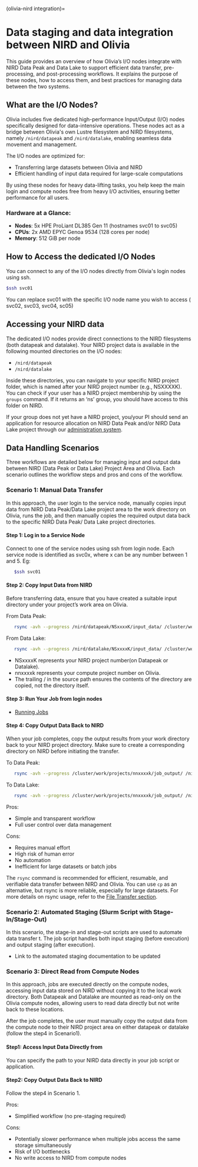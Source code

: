 (olivia-nird integration)=

# Data staging and data integration between NIRD and Olivia

This guide provides an overview of how Olivia’s I/O nodes integrate with NIRD Data Peak and Data Lake to support 
efficient data transfer, pre-processing, and post-processing workflows. It explains the purpose of these nodes, 
how to access them, and best practices for managing data between the two systems.

## What are the I/O Nodes?

Olivia includes five dedicated high-performance Input/Output (I/O) nodes specifically designed for data-intensive 
operations. These nodes act as a bridge between Olivia's own Lustre filesystem and NIRD filesystems, 
namely `/nird/datapeak` and `/nird/datalake`, enabling seamless data movement and management.

The I/O nodes are optimized for:

- Transferring large datasets between Olivia and NIRD
- Efficient handling of input data required for large-scale computations

By using these nodes for heavy data-lifting tasks, you help keep the main login and compute nodes free from heavy 
I/O activities, ensuring better performance for all users.

### Hardware at a Glance:
- **Nodes**: 5x HPE ProLiant DL385 Gen 11 (hostnames svc01 to svc05)
- **CPUs**: 2x AMD EPYC Genoa 9534 (128 cores per node)
- **Memory**: 512 GiB per node

## How to Access the dedicated I/O Nodes

You can connect to any of the I/O nodes directly from Olivia's login nodes using ssh.

   ```bash
   $ssh svc01
   ```
You can replace svc01 with the specific I/O node name you wish to access ( svc02, svc03, svc04, sc05)

## Accessing your NIRD data

The dedicated I/O nodes provide direct connections to the NIRD  filesystems (both datapeak and datalake).
Your NIRD project data is available in the following mounted directories on the I/O nodes:

- `/nird/datapeak`
- `/nird/datalake`

Inside these directories, you can navigate to your specific NIRD project folder, which is named after your 
NIRD project number (e.g., NSXXXXK). You can check if your user has a NIRD project membership by using the
 `groups` command. If it returns an ‘ns’ group, you should have access to this folder on NIRD.

If your group does not yet have a NIRD project, you/your PI should send an application for resource allocation 
on  NIRD Data Peak and/or NIRD Data Lake project through our [administration system](metacenter.no).

## Data Handling Scenarios

Three workflows are detailed below for managing input and output data between NIRD (Data Peak or Data Lake) 
Project Area and Olivia. Each scenario outlines the workflow steps and pros and cons of the workflow.

### Scenario 1: Manual Data Transfer

In this approach, the user login to the service node, manually copies input data from NIRD Data Peak/Data Lake 
project area  to the work directory on Olivia, runs the job, and then manually copies the required output data back to the specific NIRD  Data Peak/ Data Lake project directories.

#### Step 1: Log in to a Service Node
Connect to one of the service nodes using ssh from login node.
Each service node is identified as svc0x, where x can be any number between 1 and 5.
Eg: 

```bash
   $ssh svc01
   ```
#### Step 2: Copy Input Data from NIRD

Before transferring data, ensure that you have created a suitable input directory under your project’s work area on Olivia.

From Data Peak:

```bash
   rsync -avh --progress /nird/datapeak/NSxxxxK/input_data/ /cluster/work/projects/nnxxxxk/job_input/
   ```
From Data Lake:

```bash
   rsync -avh --progress /nird/datalake/NSxxxxK/input_data/ /cluster/work/projects/nnxxxxk/job_input/
   ```

- NSxxxxK represents your NIRD project number(on Datapeak or Datalake).
- nnxxxxk represents your compute project number on Olivia.
- The trailing / in the source path ensures the contents of the directory are copied, not the directory itself.

#### Step 3: Run Your Job from login nodes

- [Running Jobs](running-jobs)

#### Step 4: Copy Output Data Back to NIRD

When your job completes, copy the output results from your work directory back to your NIRD project directory.
Make sure to create a corresponding directory on NIRD before initiating the transfer.

To Data Peak:
```bash
   rsync -avh --progress /cluster/work/projects/nnxxxxk/job_output/ /nird/datapeak/NSxxxxK/results/
   ```
To Data Lake: 
```bash    
   rsync -avh --progress /cluster/work/projects/nnxxxxk/job_output/ /nird/datalake/NSxxxxK/results/
   ```
Pros:

- Simple and transparent workflow
- Full user control over data management

Cons:
 
- Requires manual effort
- High risk of human error
- No automation
- Inefficient for large datasets or batch jobs

The `rsync` command is recommended for efficient, resumable, and verifiable data transfer between NIRD and Olivia.
You can use `cp` as an alternative, but rsync is more reliable, especially for large datasets.
For more details on rsync usage, refer to the [File Transfer section](file-transfer).

### Scenario 2: Automated Staging (Slurm Script with Stage-In/Stage-Out)

In this scenario, the stage-in and stage-out scripts are used to automate data transfer t. The job script handles both input staging (before execution) and output staging (after execution).

- Link to the automated staging documentation to be updated

### Scenario 3: Direct Read from Compute Nodes

In this approach, jobs are executed directly on the compute nodes, accessing input data stored on NIRD without 
copying it to the local work directory. Both Datapeak and Datalake are mounted as read-only on the Olivia 
compute nodes, allowing users to read data directly but not write back to these locations.

After the job completes, the user must manually copy the output data from the compute node to their NIRD project 
area on either datapeak or datalake (follow the step4 in Scenario1).

#### Step1: Access Input Data Directly from

You can specify the path to your NIRD data directly in your job script or application.

#### Step2: Copy Output Data Back to NIRD

Follow the step4 in Scenario 1.

Pros:

- Simplified workflow (no pre-staging required)

Cons:

- Potentially slower performance when multiple jobs access the same storage simultaneously
- Risk of I/O bottlenecks
- No write access to NIRD from compute nodes



